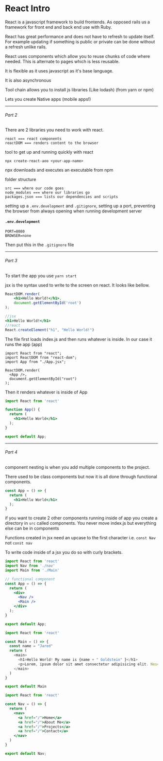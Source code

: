 # React Intro

React is a javascript framework to build frontends. As opposed rails us a framework for front end and back end use with Ruby.

React has great performance and does not have to refresh to update itself. For example updating if something is public or private can be done without a refresh unlike rails.

React uses components which allow you to reuse chunks of code where needed. This is alternate to pages which is less reusable.

It is flexible as it uses javascript as it's base language.

It is also asynchronous

Tool chain allows you to install js libraries (Like lodash) (from yarn or npm)

Lets you create Native apps (mobile apps!)

---

###### *Part 2*

There are 2 libraries you need to work with react.

```
react === react components
reactDOM === renders content to the browser
```

tool to get up and running quickly with react

```
npx create-react-aoo <your-app-name>
```

npx downloads and executes an executable from npm

folder structure

```
src === where our code goes
node_modules === where our libraries go
packages.json === lists our dependencies and scripts
```

setting up a `.env.development` and `.gitignore`, setting up a port, preventing the browser from always opening when running development server

#### `.env.development`

```
PORT=8080
BROWSER=none
```

Then put this in the `.gitignore` file

---

###### *Part 3*

To start the app you use `yarn start`

jsx is the syntax used to write to the screen on react. It looks like bellow.

```jsx
ReactDOM.render(
	<h1>Hello World!</h1>,
    document.getElementById('root')
);

//jsx
<h1>Hello World!</h1>
//react
React.createElement("h1", "Hello World!")
```

The file first loads index.js and then runs whatever is inside. In our case it runs the app (app)

```react
import React from "react";
import ReactDOM from "react-dom";
import App from "./App.jsx";

ReactDOM.render(
  <App />,
  document.getElementById("root")
);
```

Then it renders whatever is inside of App

```jsx
import React from 'react'

function App() {
  return (
    <h1>Hello World</h1>
  );
}

export default App;
```

---

###### *Part 4*

component nesting is when you add multiple components to the project.

There used to be class components but now it is all done through functional components.

```jsx
const App = () => {
  return (
    <h1>Hello World</h1>
  );
}
```

if you want to create 2 other components running inside of app you create a directory in `src` called components. You never move index.js but everything else can be in components

Functions created in jsx need an upcase to the first character i.e. `const Nav` not `const nav`

To write code inside of a jsx you do so with curly brackets. 

```jsx
import React from 'react'
import Nav from './nav'
import Main from './Main'

// functional component
const App = () => {
  return (
    <div>
      <Nav />
      <Main />
    </div>
  );
}

export default App;

```

```js
import React from 'react'

const Main = () => {
  const name = "Jared"
  return (
    <main>
      <h1>Hello World! My name is {name + " Goldstein" }</h1>
      <p>Lorem, ipsum dolor sit amet consectetur adipisicing elit. Nesciunt, sit sequi? Doloribus perspiciatis tempore assumenda consectetur aut natus porro esse!</p>
    </main>
  )
} 

export default Main
```

```jsx
import React from 'react'

const Nav = () => {
  return (
    <nav>
      <a href="/">Home</a>
      <a href="/">About Me</a>
      <a href="/">Projects</a>
      <a href="/">Contact</a>
    </nav>
  )
}

export default Nav;
```

